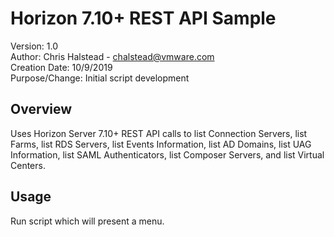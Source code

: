 # Horizon 7.10+ REST API Sample

Version:        1.0  
Author:         Chris Halstead - chalstead@vmware.com  
Creation Date:  10/9/2019  
Purpose/Change: Initial script development  

## Overview
<!-- Summary Start -->
Uses Horizon Server 7.10+ REST API calls to list Connection Servers, list Farms, list RDS Servers, list Events Information, list AD Domains, list UAG Information, list SAML Authenticators, list Composer Servers, and list Virtual Centers.
<!-- Summary End -->

## Usage
Run script which will present a menu.